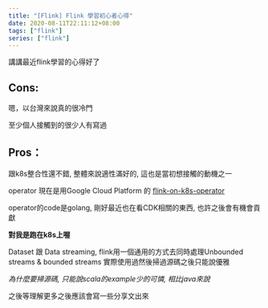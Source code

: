 ```yaml
---
title: "[Flink] Flink 學習初心者心得"
date: 2020-08-11T22:11:12+08:00
tags: ["flink"]
series: ["flink"]
---
```


講講最近flink學習的心得好了

<!--more-->

## Cons:

嗯，以台灣來說真的很冷門

至少個人接觸到的很少人有寫過

## Pros：

跟k8s整合性還不錯, 整體來說適性滿好的, 這也是當初想接觸的動機之一

operator 現在是用Google Cloud Platform 的 [flink-on-k8s-operator](https://github.com/GoogleCloudPlatform/flink-on-k8s-operator)

operator的code是golang, 剛好最近也在看CDK相關的東西, 也許之後會有機會貢獻

__對我是跑在k8s上喔__

Dataset 跟 Data streaming, flink用一個通用的方式去同時處理Unbounded streams & bounded streams
實際使用過然後掃過源碼之後只能說優雅

_為什麼要掃源碼, 只能說scala的example少的可憐, 相比java來說_


之後等理解更多之後應該會寫一些分享文出來
